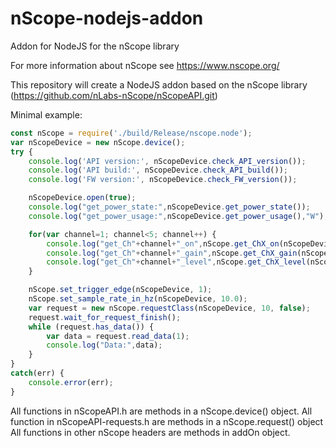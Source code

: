 # nScope-nodejs-addon
Addon for NodeJS for the nScope library

For more information about nScope see https://www.nscope.org/

This repository will create a NodeJS addon based on the nScope library (https://github.com/nLabs-nScope/nScopeAPI.git)

Minimal example:
```javascript
const nScope = require('./build/Release/nscope.node');
var nScopeDevice = new nScope.device();
try {
    console.log('API version:', nScopeDevice.check_API_version());
    console.log('API build:', nScopeDevice.check_API_build());
    console.log('FW version:', nScopeDevice.check_FW_version());

    nScopeDevice.open(true);
    console.log("get_power_state:",nScopeDevice.get_power_state());
    console.log("get_power_usage:",nScopeDevice.get_power_usage(),"W");

    for(var channel=1; channel<5; channel++) {
        console.log("get_Ch"+channel+"_on",nScope.get_ChX_on(nScopeDevice, channel));
        console.log("get_Ch"+channel+"_gain",nScope.get_ChX_gain(nScopeDevice, channel));
        console.log("get_Ch"+channel+"_level",nScope.get_ChX_level(nScopeDevice, channel));
    }

    nScope.set_trigger_edge(nScopeDevice, 1);
    nScope.set_sample_rate_in_hz(nScopeDevice, 10.0);
    var request = new nScope.requestClass(nScopeDevice, 10, false);
    request.wait_for_request_finish();
    while (request.has_data()) {
        var data = request.read_data(1);
        console.log("Data:",data);
    }
}
catch(err) {
    console.error(err);
}
```

All functions in nScopeAPI.h are methods in a nScope.device() object.
All function in nScopeAPI-requests.h are methods in a nScope.request() object
All functions in other nScope headers are methods in addOn object.
